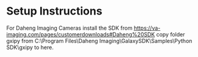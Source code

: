 # Setup Instructions

For Daheng Imaging Cameras install the SDK from https://va-imaging.com/pages/customerdownloads#Daheng%20SDK
copy folder gxipy from C:\Program Files\Daheng Imaging\GalaxySDK\Samples\Python SDK\gxipy to here.

